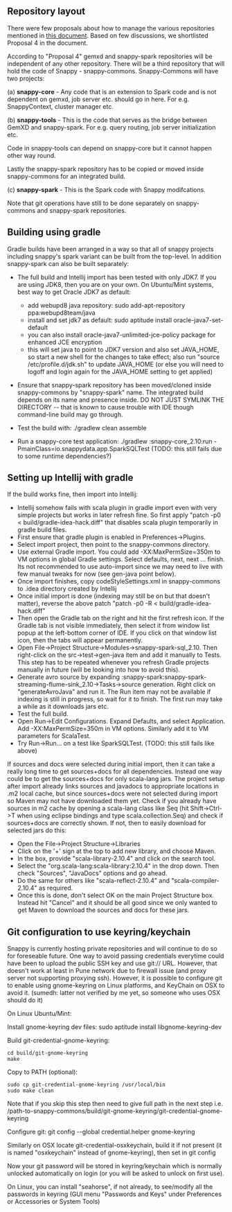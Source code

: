 ## Repository layout

There were few proposals about how to manage the various repositories mentioned in [this document](https://docs.google.com/document/d/1jC8z-WPzK0B8J6p3jverumK4gcbprmFiciXYKd2JUVE/edit#). Based on few discussions, we shortlisted Proposal 4 in the document. 

According to "Proposal 4" gemxd and snappy-spark repositories will be independent of any other repository. There will be a third repository that will hold the code of Snappy - snappy-commons. Snappy-Commons will have two projects: 
 
(a) **snappy-core** - Any code that is an extension to Spark code and is not dependent on gemxd, job server etc. should go in here. For e.g. SnappyContext, cluster manager etc. 

(b) **snappy-tools** - This is the code that serves as the bridge between GemXD and snappy-spark.  For e.g. query routing, job server initialization etc. 

Code in snappy-tools can depend on snappy-core but it cannot happen other way round. 

Lastly the snappy-spark repository has to be copied or moved inside snappy-commons for an integrated build.

(c) **snappy-spark** - This is the Spark code with Snappy modifcations. 

Note that git operations have still to be done separately on snappy-commons and snappy-spark repositories.


## Building using gradle

Gradle builds have been arranged in a way so that all of snappy projects including snappy's spark variant can be built from the top-level. In addition snappy-spark can also be built separately:
  * The full build and Intellij import has been tested with only JDK7. If you are using JDK8, then you are on your own. On Ubuntu/Mint systems, best way to get Oracle JDK7 as default:

    - add webupd8 java repository: sudo add-apt-repository ppa:webupd8team/java
    - install and set jdk7 as default: sudo aptitude install oracle-java7-set-default
    - you can also install oracle-java7-unlimited-jce-policy package for enhanced JCE encryption
    - this will set java to point to JDK7 version and also set JAVA_HOME, so start a new shell for the changes to take effect; also run "source /etc/profile.d/jdk.sh" to update JAVA_HOME (or else you will need to logoff and login again for the JAVA_HOME setting to get applied)

  * Ensure that snappy-spark repository has been moved/cloned inside snappy-commons by "snappy-spark" name. The integrated build depends on its name and presence inside. DO NOT JUST SYMLINK THE DIRECTORY -- that is known to cause trouble with IDE though command-line build may go through.
  * Test the build with: ./gradlew clean assemble
  * Run a snappy-core test application: ./gradlew :snappy-core_2.10:run -PmainClass=io.snappydata.app.SparkSQLTest (TODO: this still fails due to some runtime dependencies?)


## Setting up Intellij with gradle

If the build works fine, then import into Intellij:
  * Intellij somehow fails with scala plugin in gradle import even with very simple projects but works in later refresh fine. So first apply "patch -p0 < build/gradle-idea-hack.diff" that disables scala plugin temporarily in gradle build files.
  * First ensure that gradle plugin is enabled in Preferences->Plugins.
  * Select import project, then point to the snappy-commons directory.
  * Use external Gradle import. You could add -XX:MaxPermSize=350m to VM options in global Gradle settings. Select defaults, next, next ... finish. Its not recommended to use auto-import since we may need to live with few manual tweaks for now (see gen-java point below).
  * Once import finishes, copy codeStyleSettings.xml in snappy-commons to .idea directory created by Intellij
  * Once initial import is done (indexing may still be on but that doesn't matter), reverse the above patch "patch -p0 -R < build/gradle-idea-hack.diff"
  * Then open the Gradle tab on the right and hit the first refresh icon. If the Gradle tab is not visible immediately, then select it from window list popup at the left-bottom corner of IDE. If you click on that window list icon, then the tabs will appear permanently.
  * Open File->Project Structure->Modules->snappy-spark-sql_2.10. Then right-click on the src->test->gen-java item and add it manually to Tests. This step has to be repeated whenever you refresh Gradle projects manually in future (will be looking into how to avoid this).
  * Generate avro source by expanding :snappy-spark:snappy-spark-streaming-flume-sink_2.10->Tasks->source generation. Right click on "generateAvroJava" and run it. The Run item may not be available if indexing is still in progress, so wait for it to finish. The first run may take a while as it downloads jars etc.
  * Test the full build.
  * Open Run->Edit Configurations. Expand Defaults, and select Application. Add -XX:MaxPermSize=350m in VM options. Similarly add it to VM parameters for ScalaTest.
  * Try Run->Run... on a test like SparkSQLTest. (TODO: this still fails like above)


If sources and docs were selected during initial import, then it can take a really long time to get sources+docs for all dependencies. Instead one way could be to get the sources+docs for only scala-lang jars. The project setup after import already links sources and javadocs to appropriate locations in .m2 local cache, but since sources+docs were not selected during import so Maven may not have downloaded them yet. Check if you already have sources in m2 cache by opening a scala-lang class like Seq (hit Shift->Ctrl->T when using eclipse bindings and type scala.collection.Seq) and check if sources+docs are correctly shown. If not, then to easily download for selected jars do this:
  * Open the File->Project Structure->Libraries
  * Click on the '+' sign at the top to add new library, and choose Maven.
  * In the box, provide "scala-library-2.10.4" and click on the search tool.
  * Select the "org.scala-lang:scala-library:2.10.4" in the drop down. Then check "Sources", "JavaDocs" options and go ahead.
  * Do the same for others like "scala-reflect-2.10.4" and "scala-compiler-2.10.4" as required.
  * Once this is done, don't select OK on the main Project Structure box. Instead hit "Cancel" and it should be all good since we only wanted to get Maven to download the sources and docs for these jars.


## Git configuration to use keyring/keychain

Snappy is currently hosting private repositories and will continue to do
so for foreseable future. One way to avoid passing credentials everytime could
have been to upload the public SSH key and use git:// URL. However, that doesn't
work at least in Pune network due to firewall issue (and proxy server not
supporting proxying ssh). However, it is possible to configure git to enable
using gnome-keyring on Linux platforms, and KeyChain on OSX to avoid it.
(sumedh: latter not verified by me yet, so someone who uses OSX should do it)

On Linux Ubuntu/Mint:

Install gnome-keyring dev files: sudo aptitude install libgnome-keyring-dev

Build git-credential-gnome-keyring:

    cd build/git-gnome-keyring
    make

Copy to PATH (optional):

    sudo cp git-credential-gnome-keyring /usr/local/bin
    sudo make clean

Note that if you skip this step then need to give full path in the next
step i.e. /path-to-snappy-commons/build/git-gnome-keyring/git-credential-gnome-keyring

Configure git: git config --global credential.helper gnome-keyring

Similarly on OSX locate git-credential-osxkeychain, build it if not present
(it is named "osxkeychain" instead of gnome-keyring), then set in git config

Now your git password will be stored in keyring/keychain which is normally
unlocked automatically on login (or you will be asked to unlock on first use).

On Linux, you can install "seahorse", if not already, to see/modify all
the passwords in keyring (GUI menu "Passwords and Keys" under Preferences
or Accessories or System Tools)

